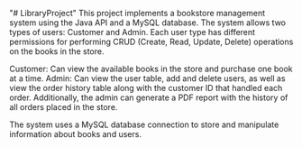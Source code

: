 "# LibraryProject" 
This project implements a bookstore management system using the Java API and a MySQL database. The system allows two types of users: Customer and Admin. Each user type has different permissions for performing CRUD (Create, Read, Update, Delete) operations on the books in the store.

Customer: Can view the available books in the store and purchase one book at a time.
Admin: Can view the user table, add and delete users, as well as view the order history table along with the customer ID that handled each order. Additionally, the admin can generate a PDF report with the history of all orders placed in the store.

The system uses a MySQL database connection to store and manipulate information about books and users.
